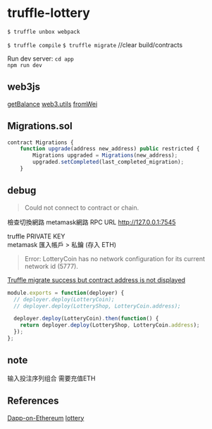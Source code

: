 # truffle-lottery

`$ truffle unbox webpack`

`$ truffle compile`
`$ truffle migrate`  //clear build/contracts

Run dev server:
`cd app`  
`npm run dev`  

## web3js

[getBalance](https://web3js.readthedocs.io/en/v1.2.0/web3-eth.html#getbalance)
[web3.utils](https://web3js.readthedocs.io/en/v1.2.0/web3-utils.html) [fromWei](https://web3js.readthedocs.io/en/v1.2.0/web3-utils.html#fromwei)

## Migrations.sol

```js
contract Migrations {
    function upgrade(address new_address) public restricted {
        Migrations upgraded = Migrations(new_address);
        upgraded.setCompleted(last_completed_migration);
    }
```

## debug

> Could not connect to contract or chain.

檢查切換網路 metamask網路  RPC URL http://127.0.0.1:7545

truffle PRIVATE KEY  
metamask 匯入帳戶 > 私鑰  (存入 ETH)

> Error: LotteryCoin has no network configuration for its current network id (5777).

[Truffle migrate success but contract address is not displayed](https://stackoverflow.com/questions/49785667/truffle-migrate-success-but-contract-address-is-not-displayed)

```js
module.exports = function(deployer) {
  // deployer.deploy(LotteryCoin);
  // deployer.deploy(LotteryShop, LotteryCoin.address);

  deployer.deploy(LotteryCoin).then(function() {
    return deployer.deploy(LotteryShop, LotteryCoin.address);
  });
};
```

## note

输入投注序列组合 需要充值ETH

## References

[Dapp-on-Ethereum](https://github.com/9992800/Dapp-on-Ethereum/) [lottery](https://github.com/9992800/Dapp-on-Ethereum/tree/master/chapter-6/lottery)
